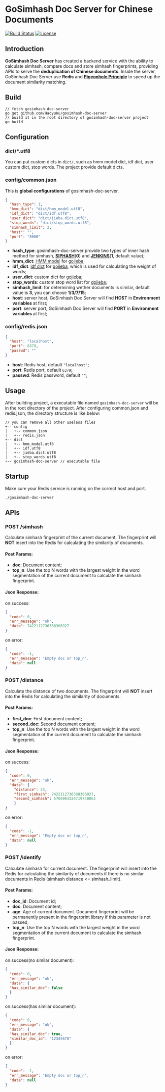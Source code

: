 # GoSimhash Doc Server for Chinese Documents

[![Build Status](https://travis-ci.org/HaoyuHu/gosimhash-doc-server.svg?branch=master)](https://travis-ci.org/HaoyuHu/gosimhash-doc-server) 
[![License](https://img.shields.io/badge/license-MIT-yellow.svg?style=flat)](http://mit-license.huhaoyu.com)

## Introduction
**GoSimhash Doc Server** has created a backend service with the ability to calculate simhash, compare docs and store simhash fingerprints, providing APIs to serve the **deduplication of Chinese documents**. Inside the server, GoSimhash Doc Server use **Redis** and 
[**Pigeonhole Principle**](https://en.wikipedia.org/wiki/Pigeonhole_principle) to speed up the document similarity matching.

## Build
```
// fetch gosimhash-doc-server
go get github.com/HaoyuHu/gosimhash-doc-server
// build it in the root directory of gosimhash-doc-server project
go build
```

## Configuration
### dict/*.utf8
You can put custom dicts in `dict/`, such as hmm model dict, idf dict, user custom dict, stop words. The project provide default dicts.

### config/common.json
This is **global configurations** of gosimhash-doc-server.

```json
{
  "hash_type": 1,
  "hmm_dict": "dict/hmm_model.utf8",
  "idf_dict": "dict/idf.utf8",
  "user_dict": "dict/jieba.dict.utf8",
  "stop_words": "dict/stop_words.utf8",
  "simhash_limit": 3,
  "host": "",
  "port": "8000"
}
```

* **hash_type**: gosimhash-doc-server provide two types of inner hash method for simhash, [**SIPHASH**](https://en.wikipedia.org/wiki/SipHash)(**0**) and [**JENKINS**](https://en.wikipedia.org/wiki/Jenkins_hash_function)(**1**, default value);
* **hmm_dict**: [HMM model](https://en.wikipedia.org/wiki/Hidden_Markov_model) for [gojieba](https://github.com/yanyiwu/gojieba);
* **idf_dict**: [idf dict](https://en.wikipedia.org/wiki/Tf%E2%80%93idf) for [gojieba](https://github.com/yanyiwu/gojieba), which is used for calculating the weight of words;
* **user_dict**: custom dict for [gojieba](https://github.com/yanyiwu/gojieba);
* **stop_words**: custom stop word list for [gojieba](https://github.com/yanyiwu/gojieba);
* **simhash_limit**: for determining wether documents is similar, default value is **3**, you can choose **1/3/7/15**;
* **host**: server host, GoSimhash Doc Server will find **HOST** in **Environment variables** at first;
* **port**: server port, GoSimhash Doc Server will find **PORT** in **Environment variables** at first;

### config/redis.json
```json
{
  "host": "localhost",
  "port": 6379,
  "passwd": ""
}
```

* **host**: Redis host, default `"localhost"`;
* **port**: Redis port, default `6379`;
* **passwd**: Redis password, default `""`;

## Usage
After building project, a executable file named `gosimhash-doc-server` will be in the root directory of the project.
After configuring common.json and redis.json, the directory structure is like below:
```
// you can remove all other useless files
+-- config
|   +-- common.json
|   +-- redis.json
+-- dict
|   +-- hmm_model.utf8
|   +-- idf.utf8
|   +-- jieba.dict.utf8
|   +-- stop_words.utf8
+-- gosimhash-doc-server // executable file
```

## Startup
Make sure your Redis service is running on the correct host and port.

```
./gosimhash-doc-server
```

## APIs

### POST /simhash
Calculate simhash fingerprint of the current document. The fingerprint will **NOT** insert into the Redis for calculating the similarity of documents.

#### Post Params:

* **doc**: Document content;
* **top_n**: Use the top N words with the largest weight in the word segmentation of the current document to calculate the simhash fingerprint.

#### Json Response:
on success:
```json
{
  "code": 0,
  "err_message": "ok",
  "data": 7422112736388306927
}
```
on error:
```json
{
  "code": -1,
  "err_message": "Empty doc or top_n",
  "data": null
}
```

### POST /distance
Calculate the distance of two documents. The fingerprint will **NOT** insert into the Redis for calculating the similarity of documents.

#### Post Params:

* **first_doc**: First document content;
* **second_doc**: Second document content;
* **top_n**: Use the top N words with the largest weight in the word segmentation of the current document to calculate the simhash fingerprint.

#### Json Response:
on success:
```json
{
  "code": 0,
  "err_message": "ok",
  "data": {
    "distance": 23,
    "first_simhash": 7422112736388306927,
    "second_simhash": 5700964324719740863
    }
}
```
on error:
```json
{
  "code": -1,
  "err_message": "Empty doc or top_n",
  "data": null
}
```

### POST /identify
Calculate simhash for current document. The fingerprint will insert into the Redis for calculating the similarity of documents if there is no similar documents in Redis (simhash distance <= simhash_limit).

#### Post Params:

* **doc_id**: Document id;
* **doc**: Document content;
* **age**: Age of current document. Document fingerprint will be permanently present in the fingerprint library if this parameter is not passed;
* **top_n**: Use the top N words with the largest weight in the word segmentation of the current document to calculate the simhash fingerprint.

#### Json Response:
on success(no similar document):

```json
{
  "code": 0,
  "err_message": "ok",
  "data": {
  "has_similar_doc": false
  }
}
```

on success(has similar document):
```json
{
  "code": 0,
  "err_message": "ok",
  "data": {
  "has_similar_doc": true,
  "similar_doc_id": "12345678"
  }
}
```

on error:
```json
{
  "code": -1,
  "err_message": "Empty doc or top_n",
  "data": null
}
```
